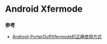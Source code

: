 # Android Xfermode

### 参考
* [Android-PorterDuffXfermode的正确使用方式](https://luhaoaimama1.github.io/2016/08/28/Xfermode/)